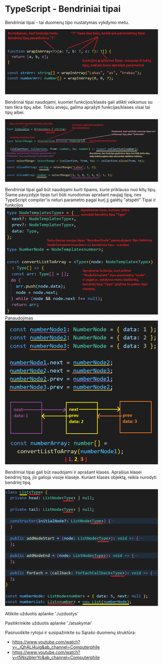 # TypeScript - Bendriniai tipai

Bendriniai tipai - tai duomenų tipo nustatymas vykdymo metu.

![pav-1.jpg](./pav-1.jpg)

Bendrinai tipai naudojami, kuomet funkcijos/klasės gali atlikti veiksmus su tam tikra tipų aibe.
Tokiu atveju, galima aprašyti funkcijas/klases visai tai tipų aibei.

![pav-2.jpg](./pav-2.jpg)

Bendriniai tipai gali būt naudojami kurti tipams, kurie priklauso nuo kitų tipų.
Šiame pavyzdyje tipas turi būti nurodomas aprašant naujajį tipą, nes TypeScript compiler'is neturi parametro pagal kurį jį galėtų "atspėti"
Tipai ir funkcijos 
![](./pav-3.jpg)    
Panaudojimas
<img src="/pav-4.jpg" />

Bendriniai tipai gali būt naudojami ir aprašant klases. Aprašius klasei bendrinį tipą, jis galioja visoje klasėje.
Kuriant klasės objektą, reikia nurodyti bendrinį tipą.

![pav-5.jpg](./pav-5.jpg)

Atlikite užduotis aplanke './uzduotys'

Pasitikrinkite užduotis aplanke './atsakymai'

Pasiruoškite rytojui ir susipažinkite su Sąrašo duomenų struktūra:
  * https://www.youtube.com/watch?v=_jQhALI4ujg&ab_channel=Computerphile
  * https://www.youtube.com/watch?v=t5NszbIerYc&ab_channel=Computerphile